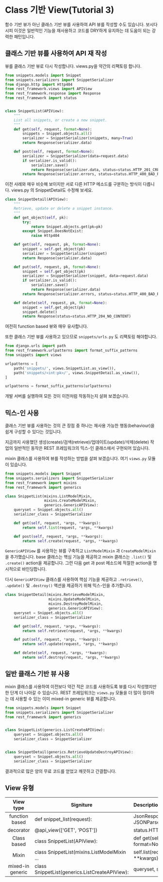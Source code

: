 # Class 기반 View(Tutorial 3)
함수 기반 뷰가 아닌 클래스 기반 뷰를 사용하여 API 뷰를 작성할 수도 있습니다. 보시다시피 이것은 일반적인 기능을 재사용하고 코드를 DRY하게 유지하는 데 도움이 되는 강력한 패턴입니다.


## 클래스 기반 뷰를 사용하여 API 재 작성
뷰를 클래스 기반 뷰로 다시 작성합니다. views.py을 약간의 리팩토링 합니다.

```python
from snippets.models import Snippet
from snippets.serializers import SnippetSerializer
from django.http import Http404
from rest_framework.views import APIView
from rest_framework.response import Response
from rest_framework import status


class SnippetList(APIView):
    """
    List all snippets, or create a new snippet.
    """
    def get(self, request, format=None):
        snippets = Snippet.objects.all()
        serializer = SnippetSerializer(snippets, many=True)
        return Response(serializer.data)

    def post(self, request, format=None):
        serializer = SnippetSerializer(data=request.data)
        if serializer.is_valid():
            serializer.save()
            return Response(serializer.data, status=status.HTTP_201_CREATED)
        return Response(serializer.errors, status=status.HTTP_400_BAD_REQUEST)
```
이전 사례와 매우 비슷해 보이지만 서로 다른 HTTP 메소드를 구분하는 방식이 다릅니다. views.py 의 SnippetDetail도 수정해 보세요.
```python
class SnippetDetail(APIView):
    """
    Retrieve, update or delete a snippet instance.
    """
    def get_object(self, pk):
        try:
            return Snippet.objects.get(pk=pk)
        except Snippet.DoesNotExist:
            raise Http404

    def get(self, request, pk, format=None):
        snippet = self.get_object(pk)
        serializer = SnippetSerializer(snippet)
        return Response(serializer.data)

    def put(self, request, pk, format=None):
        snippet = self.get_object(pk)
        serializer = SnippetSerializer(snippet, data=request.data)
        if serializer.is_valid():
            serializer.save()
            return Response(serializer.data)
        return Response(serializer.errors, status=status.HTTP_400_BAD_REQUEST)

    def delete(self, request, pk, format=None):
        snippet = self.get_object(pk)
        snippet.delete()
        return Response(status=status.HTTP_204_NO_CONTENT)
```
여전히 function based 뷰와 매우 유사합니다.

또한 클래스 기반 뷰를 사용하고 있으므로 ``snippets/urls.py`` 도 리팩토링 해야합니다.
```python
from django.urls import path
from rest_framework.urlpatterns import format_suffix_patterns
from snippets import views

urlpatterns = [
    path('snippets/', views.SnippetList.as_view()),
    path('snippets/<int:pk>/', views.SnippetDetail.as_view()),
]

urlpatterns = format_suffix_patterns(urlpatterns)
```
개발 서버를 실행하여 모든 것이 이전처럼 작동하는지 살펴 보겠습니다.


## 믹스-인 사용
클래스 기반 뷰를 사용하는 것의 큰 장점 중 하나는 재사용 가능한 행동(behaviour)을 쉽게 구성할 수 있다는 것입니다.

지금까지 사용했던 생성(create)/검색(retrieve)/업데이트(update)/삭제(delete) 작업의 일반적인 동작은 REST 프레임워크의 믹스-인 클래스에서 구현되어 있습니다.

mixin 클래스를 사용하여 뷰를 작성하는 방법을 살펴 보겠습니다. 여기 ``views.py`` 모듈이 있습니다.
```python
from snippets.models import Snippet
from snippets.serializers import SnippetSerializer
from rest_framework import mixins
from rest_framework import generics

class SnippetList(mixins.ListModelMixin,
                  mixins.CreateModelMixin,
                  generics.GenericAPIView):
    queryset = Snippet.objects.all()
    serializer_class = SnippetSerializer

    def get(self, request, *args, **kwargs):
        return self.list(request, *args, **kwargs)

    def post(self, request, *args, **kwargs):
        return self.create(request, *args, **kwargs)
```
``GenericAPIView`` 를 사용하는 뷰를 구축하고 ``ListModelMixin`` 과 ``CreateModelMixin`` 을 추가했습니다.
base 클래스는 핵심 기능을 제공하고 mixin 클래스는 ``.list()`` 및 ``.create()`` action을 제공합니다. 그런 다음 get 과 post 메소드에 적절한 action을 명시적으로 바인딩합니다.

다시 ``GenericAPIView`` 클래스를 사용하여 핵심 기능을 제공하고 ``.retrieve()``, ``.update()`` 및 ``.destroy()`` 액션을 제공하기 위해 믹스-인을 추가합니다.
```python
class SnippetDetail(mixins.RetrieveModelMixin,
                    mixins.UpdateModelMixin,
                    mixins.DestroyModelMixin,
                    generics.GenericAPIView):
    queryset = Snippet.objects.all()
    serializer_class = SnippetSerializer

    def get(self, request, *args, **kwargs):
        return self.retrieve(request, *args, **kwargs)

    def put(self, request, *args, **kwargs):
        return self.update(request, *args, **kwargs)

    def delete(self, request, *args, **kwargs):
        return self.destroy(request, *args, **kwargs)
```




## 일반 클래스 기반 뷰 사용
mixin 클래스를 사용하여 이전보다 약간 적은 코드를 사용하도록 뷰를 다시 작성했지만 한 단계 더 나아갈 수 있습니다. REST 프레임워크는 ``views.py`` 모듈을 더 많이 정리하는 데 사용할 수 있는 이미 mixed-in generic 뷰를 제공합니다.
```python
from snippets.models import Snippet
from snippets.serializers import SnippetSerializer
from rest_framework import generics


class SnippetList(generics.ListCreateAPIView):
    queryset = Snippet.objects.all()
    serializer_class = SnippetSerializer


class SnippetDetail(generics.RetrieveUpdateDestroyAPIView):
    queryset = Snippet.objects.all()
    serializer_class = SnippetSerializer
```
결과적으로 많은 양의 무료 코드를 얻었고 깨끗하고 간결합니다.

## View 유형 
| View type         |      Signiture                                |   Description |
| :-----------:     | -----------                                | :-----        |
| function based    | def snippet_list(request):                    | JsonResponse, JSONParser |
| decorator         | @api_view(['GET', 'POST'])                    | status.HTTP_201_CREATED |
| Class based       | class SnippetList(APIView):                   |  def get(self, request, format=None): |
| Mixin             | class SnippetList(mixins.ListModelMixin ...   |self.list(request, *args, **kwargs)|
| mixed-in generic  | class SnippetList(generics.ListCreateAPIView):| queryset, serializer_class |